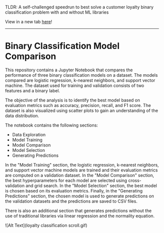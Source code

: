 TLDR: A self-challenged speedrun to best solve a customer loyalty binary classification problem with and without ML libraries

View in a new tab [here](https://htmlpreview.github.io/?https://github.com/harishasan001/loyalty-classification/blob/main/loyalty-classification.html)!

------

# Binary Classification Model Comparison
This repository contains a Jupyter Notebook that compares the performance of three binary classification models on a dataset. The models compared are logistic regression, k-nearest neighbors, and support vector machine. The dataset used for training and validation consists of two features and a binary label.

The objective of the analysis is to identify the best model based on evaluation metrics such as accuracy, precision, recall, and F1 score. The dataset is also visualized using scatter plots to gain an understanding of the data distribution.

The notebook contains the following sections:

- Data Exploration
- Model Training
- Model Comparison
- Model Selection
- Generating Predictions

In the "Model Training" section, the logistic regression, k-nearest neighbors, and support vector machine models are trained and their evaluation metrics are computed on a validation dataset. In the "Model Comparison" section, the best hyperparameters for each model are selected using cross-validation and grid search. In the "Model Selection" section, the best model is chosen based on its evaluation metrics. Finally, in the "Generating Predictions" section, the chosen model is used to generate predictions on the validation datasets and the predictions are saved to CSV files.

There is also an additional section that generates predictions without the use of traditional libraries via linear regression and the normality equation.

![Alt Text](loyalty classification scroll.gif)
